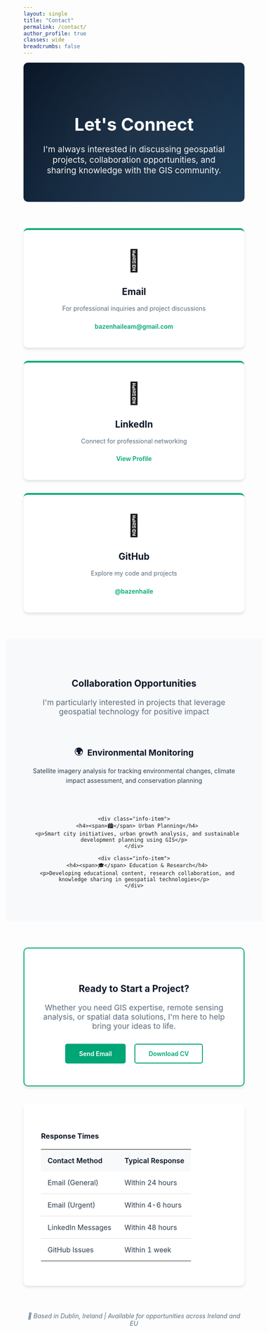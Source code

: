 ```yaml
---
layout: single
title: "Contact"
permalink: /contact/
author_profile: true
classes: wide
breadcrumbs: false
---
```


<style>
/* Hide the page title */
.page__title {
  display: none;
}

/* Matching the homepage style */
:root {
  --primary-color: #0a1628;
  --secondary-color: #1e3d59;
  --accent-color: #00a676;
  --text-dark: #2c3e50;
  --text-light: #5a6c7d;
  --bg-light: #f8f9fa;
  --shadow: 0 4px 6px rgba(0,0,0,0.1);
  --shadow-hover: 0 8px 15px rgba(0,0,0,0.2);
}

/* Hero Section */
.contact-hero {
  background: linear-gradient(135deg, var(--primary-color), var(--secondary-color));
  color: white;
  padding: 60px 40px;
  border-radius: 10px;
  text-align: center;
  margin-bottom: 60px;
  position: relative;
  overflow: hidden;
}

.contact-hero::before {
  content: '';
  position: absolute;
  top: -50%;
  right: -50%;
  width: 200%;
  height: 200%;
  background: radial-gradient(circle, rgba(255,255,255,0.1) 0%, transparent 70%);
  animation: pulse 4s ease-in-out infinite;
}

@keyframes pulse {
  0%, 100% { transform: scale(0.8); opacity: 0.5; }
  50% { transform: scale(1.2); opacity: 0.8; }
}

.contact-hero h1 {
  position: relative;
  z-index: 1;
  font-size: 2.5rem;
  margin-bottom: 20px;
}

.contact-hero p {
  position: relative;
  z-index: 1;
  font-size: 1.2rem;
  opacity: 0.95;
  max-width: 600px;
  margin: 0 auto;
}

/* Contact Cards Grid */
.contact-grid {
  display: grid;
  grid-template-columns: repeat(auto-fit, minmax(300px, 1fr));
  gap: 30px;
  margin-bottom: 60px;
}

.contact-card {
  background: white;
  border-radius: 10px;
  padding: 40px 30px;
  text-align: center;
  box-shadow: var(--shadow);
  transition: all 0.3s ease;
  border-top: 4px solid var(--accent-color);
}

.contact-card:hover {
  transform: translateY(-5px);
  box-shadow: var(--shadow-hover);
}

.contact-card .icon {
  font-size: 3rem;
  margin-bottom: 20px;
  display: block;
}

.contact-card h3 {
  color: var(--primary-color);
  margin-bottom: 15px;
  font-size: 1.3rem;
}

.contact-card p {
  color: var(--text-light);
  margin-bottom: 20px;
  line-height: 1.6;
}

.contact-card a {
  color: var(--accent-color);
  text-decoration: none;
  font-weight: 600;
  transition: all 0.3s ease;
}

.contact-card a:hover {
  color: var(--primary-color);
}

/* Info Section */
.info-section {
  background: var(--bg-light);
  padding: 60px 40px;
  margin: 60px -40px;
  text-align: center;
}

.info-grid {
  display: grid;
  grid-template-columns: repeat(auto-fit, minmax(250px, 1fr));
  gap: 40px;
  max-width: 1000px;
  margin: 40px auto 0;
}

.info-item {
  text-align: center;
}

.info-item h4 {
  color: var(--primary-color);
  margin-bottom: 10px;
  font-size: 1.2rem;
  display: flex;
  align-items: center;
  justify-content: center;
  gap: 10px;
}

.info-item p {
  color: var(--text-dark);
  line-height: 1.6;
}

/* CTA Section */
.contact-cta {
  background: white;
  border-radius: 10px;
  padding: 50px 40px;
  text-align: center;
  box-shadow: var(--shadow);
  border: 2px solid var(--accent-color);
}

.contact-cta h2 {
  color: var(--primary-color);
  margin-bottom: 20px;
}

.contact-cta p {
  color: var(--text-light);
  font-size: 1.1rem;
  margin-bottom: 30px;
}

/* Button Styles */
.btn--professional {
  background: var(--accent-color);
  color: white;
  padding: 12px 30px;
  border-radius: 5px;
  text-decoration: none;
  display: inline-block;
  font-weight: 600;
  transition: all 0.3s ease;
  border: 2px solid var(--accent-color);
}

.btn--professional:hover {
  background: transparent;
  color: var(--accent-color);
  transform: translateY(-2px);
}

.btn--outline {
  background: transparent;
  color: var(--accent-color);
  padding: 12px 30px;
  border-radius: 5px;
  text-decoration: none;
  display: inline-block;
  font-weight: 600;
  transition: all 0.3s ease;
  border: 2px solid var(--accent-color);
}

.btn--outline:hover {
  background: var(--accent-color);
  color: white;
  transform: translateY(-2px);
}

/* Response Time Table */
.response-table {
  background: white;
  border-radius: 10px;
  padding: 40px;
  margin-top: 40px;
  box-shadow: var(--shadow);
}

.response-table table {
  width: 100%;
  border-collapse: collapse;
}

.response-table th {
  background: var(--bg-light);
  color: var(--primary-color);
  padding: 15px;
  text-align: left;
  font-weight: 600;
}

.response-table td {
  padding: 15px;
  border-bottom: 1px solid #e0e0e0;
  color: var(--text-dark);
}

.response-table tr:last-child td {
  border-bottom: none;
}

/* Responsive */
@media (max-width: 768px) {
  .contact-hero h1 {
    font-size: 2rem;
  }
  
  .contact-grid,
  .info-grid {
    grid-template-columns: 1fr;
  }
  
  .info-section {
    margin: 40px -20px;
    padding: 40px 20px;
  }
}
</style>

<div class="contact-hero">
  <h1>Let's Connect</h1>
  <p>I'm always interested in discussing geospatial projects, collaboration opportunities, and sharing knowledge with the GIS community.</p>
</div>

<div class="contact-grid">
  <div class="contact-card">
    <span class="icon">📧</span>
    <h3>Email</h3>
    <p>For professional inquiries and project discussions</p>
    <a href="mailto:bazenhaileam@gmail.com">bazenhaileam@gmail.com</a>
  </div>
  
  <div class="contact-card">
    <span class="icon">💼</span>
    <h3>LinkedIn</h3>
    <p>Connect for professional networking</p>
    <a href="https://linkedin.com/in/bazen-amene" target="_blank">View Profile</a>
  </div>
  
  <div class="contact-card">
    <span class="icon">🐙</span>
    <h3>GitHub</h3>
    <p>Explore my code and projects</p>
    <a href="https://github.com/bazenhaile" target="_blank">@bazenhaile</a>
  </div>
</div>

<section class="info-section">
  <h2 style="color: var(--primary-color); margin-bottom: 20px;">Collaboration Opportunities</h2>
  <p style="color: var(--text-light); font-size: 1.1rem; margin-bottom: 40px;">I'm particularly interested in projects that leverage geospatial technology for positive impact</p>
  
  <div class="info-grid">
    <div class="info-item">
      <h4><span>🌍</span> Environmental Monitoring</h4>
      <p>Satellite imagery analysis for tracking environmental changes, climate impact assessment, and conservation planning</p>
    </div>
    
    <div class="info-item">
      <h4><span>🏙️</span> Urban Planning</h4>
      <p>Smart city initiatives, urban growth analysis, and sustainable development planning using GIS</p>
    </div>
    
    <div class="info-item">
      <h4><span>🎓</span> Education & Research</h4>
      <p>Developing educational content, research collaboration, and knowledge sharing in geospatial technologies</p>
    </div>
  </div>
</section>

<div class="contact-cta">
  <h2>Ready to Start a Project?</h2>
  <p>Whether you need GIS expertise, remote sensing analysis, or spatial data solutions, I'm here to help bring your ideas to life.</p>
  
  <div style="display: flex; gap: 20px; justify-content: center; flex-wrap: wrap;">
    <a href="mailto:bazenhaileam@gmail.com?subject=Project%20Inquiry" class="btn--professional">Send Email</a>
    <a href="/assets/cv/Bazen Amene 2025 CV.pdf" class="btn--outline">Download CV</a>
  </div>
</div>

<div class="response-table">
  <h3 style="color: var(--primary-color); margin-bottom: 20px;">Response Times</h3>
  <table>
    <tr>
      <th>Contact Method</th>
      <th>Typical Response</th>
    </tr>
    <tr>
      <td>Email (General)</td>
      <td>Within 24 hours</td>
    </tr>
    <tr>
      <td>Email (Urgent)</td>
      <td>Within 4-6 hours</td>
    </tr>
    <tr>
      <td>LinkedIn Messages</td>
      <td>Within 48 hours</td>
    </tr>
    <tr>
      <td>GitHub Issues</td>
      <td>Within 1 week</td>
    </tr>
  </table>
</div>

<div style="text-align: center; margin-top: 60px;">
  <p style="color: var(--text-light); font-style: italic;">
    📍 Based in Dublin, Ireland | Available for opportunities across Ireland and EU
  </p>
</div>
